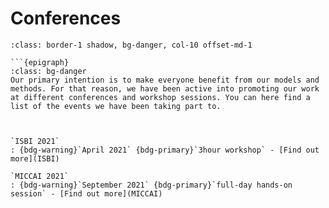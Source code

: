 # Conferences


```{admonition} **Events and Workshops**
:class: border-1 shadow, bg-danger, col-10 offset-md-1

```{epigraph}
:class: bg-danger
Our primary intention is to make everyone benefit from our models and methods. For that reason, we have been active into promoting our work at different conferences and workshop sessions. You can here find a list of the events we have been taking part to.
```
````


`ISBI 2021`
: {bdg-warning}`April 2021` {bdg-primary}`3hour workshop` - [Find out more](ISBI)

`MICCAI 2021`
: {bdg-warning}`September 2021` {bdg-primary}`full-day hands-on session` - [Find out more](MICCAI) 
 
